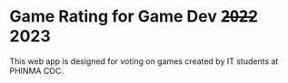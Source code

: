 # Game Rating for Game Dev 2̶0̶2̶2 2023

This web app is designed for voting on games created by IT students at PHINMA COC.
